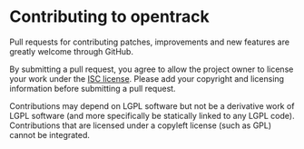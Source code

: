 # Contributing to opentrack

Pull requests for contributing patches, improvements and new features are greatly welcome through GitHub.

By submitting a pull request, you agree to allow the project owner to license your work under the [ISC license](https://opensource.org/licenses/ISC). 
Please add your copyright and licensing information before submitting a pull request.

Contributions may depend on LGPL software but not be a derivative work of LGPL software (and more specifically be statically linked to any LGPL code).
Contributions that are licensed under a copyleft license (such as GPL) cannot be integrated.